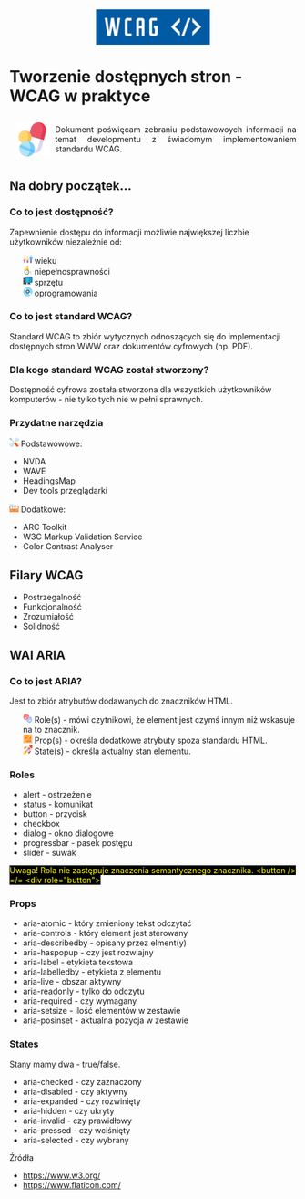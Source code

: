<div style="width: 100%; display: flex; justify-content: center"><img src="./imgs/logo.png" width="200"></div>

# Tworzenie dostępnych stron - WCAG w praktyce

<div style="display: grid; grid-template-columns: auto 1fr; align-items: center"> 
    <img src="./imgs/pills.png" width="60" style="margin: 10px" />
    <span style="text-align: justify;">
    Dokument poświęcam zebraniu podstawowoych informacji na temat developmentu z świadomym implementowaniem standardu WCAG.
    </span>
</div>

## Na dobry początek...

### Co to jest dostępność?

Zapewnienie dostępu do informacji możliwie największej liczbie użytkowników niezależnie od:

<ul style="list-style-type: none;" >
    <li><img src="./imgs/age.png" /> wieku</li>
    <li><img src="./imgs/disability.png" /> niepełnosprawności</li>
    <li><img src="./imgs/pc.png" /> sprzętu</li>
    <li><img src="./imgs/disc.png" /> oprogramowania</li>
</ul>

### Co to jest standard WCAG?

Standard WCAG to zbiór wytycznych odnoszących się do implementacji dostępnych stron WWW oraz dokumentów cyfrowych (np. PDF).

### Dla kogo standard WCAG został stworzony?

Dostępność cyfrowa została stworzona dla wszystkich użytkowników komputerów - nie tylko tych nie w pełni sprawnych.

### Przydatne narzędzia

<img src="./imgs/tools.png" > Podstawowowe:
- NVDA
- WAVE
- HeadingsMap
- Dev tools przeglądarki

<img src="./imgs/toolbox.png" > Dodatkowe:
- ARC Toolkit
- W3C Markup Validation Service
- Color Contrast Analyser

## Filary WCAG

- Postrzegalność
- Funkcjonalność
- Zrozumiałość
- Solidność

## WAI ARIA

### Co to jest ARIA?

Jest to zbiór atrybutów dodawanych do znaczników HTML.

<ul style="list-style-type: none;" >
    <li><img src="./imgs/masks.png" /> Role(s) - mówi czytnikowi, że element jest czymś innym niż wskasuje na to znacznik.</li>
    <li><img src="./imgs/crate.png" /> Prop(s) - określa dodatkowe atrybuty spoza standardu HTML.</li>
    <li><img src="./imgs/rocket.png" /> State(s) - określa aktualny stan elementu.</li>
</ul>

### Roles

- alert - ostrzeżenie
- status - komunikat
- button - przycisk
- checkbox
- dialog - okno dialogowe
- progressbar - pasek postępu
- slider - suwak

<span style="color:yellow; background: black;">Uwaga! Rola nie zastępuje znaczenia semantycznego znacznika. \<button /> =/= \<div role="button"> </span>

### Props

- aria-atomic - który zmieniony tekst odczytać
- aria-controls - który element jest sterowany
- aria-describedby - opisany przez elment(y)
- aria-haspopup - czy jest rozwiajny
- aria-label - etykieta tekstowa
- aria-labelledby - etykieta z elementu
- aria-live - obszar aktywny
- aria-readonly - tylko do odczytu
- aria-required - czy wymagany
- aria-setsize - ilość elementów w zestawie
- aria-posinset - aktualna pozycja w zestawie

### States

Stany mamy dwa - true/false.

- aria-checked - czy zaznaczony
- aria-disabled - czy aktywny
- aria-expanded - czy rozwinięty
- aria-hidden - czy ukryty
- aria-invalid - czy prawidłowy
- aria-pressed - czy wciśnięty
- aria-selected - czy wybrany

Źródła
- https://www.w3.org/
- https://www.flaticon.com/